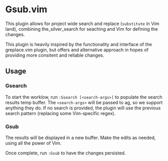 Gsub.vim
========

This plugin allows for project wide search and replace (`substitute` in Vim
land), combining the_silver_search for seaching and Vim for defining the
changes.

This plugin is heavily inspired by the functionality and interface of the
greplace.vim plugin, but offers and alternative approach in hopes of providing
more consitent and reliable changes.


Usage
-----

### Gsearch

To start the worklow, run `:Gsearch [<search-args>]` to populate the search
results temp buffer. The `<search-args>` will be passed to ag, so we support
anything they do. If no search is provided, the plugin will use the previous
search pattern (replacing some Vim-specific regex).

### Gsub

The results will be displayed in a new buffer. Make the edits as needed, using
all the power of Vim.

Once complete, run `:Gsub` to have the changes persisted.
